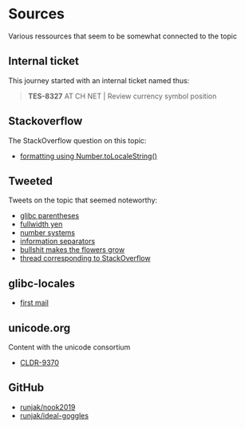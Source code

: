 # Sources

Various ressources that seem to be somewhat connected to the topic

## Internal ticket

This journey started with an internal ticket named thus:

> **TES-8327** AT CH NET | Review currency symbol position

## Stackoverflow

The StackOverflow question on this topic:

- [formatting using Number.toLocaleString()](https://stackoverflow.com/questions/56057751/differences-in-currency-formatting-using-number-tolocalestring)

## Tweeted

Tweets on the topic that seemed noteworthy:

- [glibc parentheses](https://twitter.com/sicarius/status/1165417884853702656)
- [fullwidth yen](https://twitter.com/sicarius/status/1165397158138458112)
- [number systems](https://twitter.com/sicarius/status/1165177053722886144)
- [information separators](https://twitter.com/sicarius/status/1163861539486609408)
- [bullshit makes the flowers grow](https://twitter.com/sicarius/status/1135641577072812032)
- [thread corresponding to StackOverflow](https://twitter.com/sicarius/status/1128912795981033472)

## glibc-locales

- [first mail](https://sourceware.org/ml/libc-locales/2019-q2/msg00050.html)

## unicode.org

Content with the unicode consortium

- [CLDR-9370](https://unicode-org.atlassian.net/browse/CLDR-9370)

## GitHub

- [runjak/nook2019](https://github.com/runjak/nook2019)
- [runjak/ideal-goggles](https://github.com/runjak/ideal-goggles)
